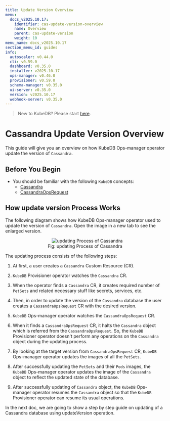 ```yaml
---
title: Update Version Overview
menu:
  docs_v2025.10.17:
    identifier: cas-update-version-overview
    name: Overview
    parent: cas-update-version
    weight: 10
menu_name: docs_v2025.10.17
section_menu_id: guides
info:
  autoscaler: v0.44.0
  cli: v0.59.0
  dashboard: v0.35.0
  installer: v2025.10.17
  ops-manager: v0.46.0
  provisioner: v0.59.0
  schema-manager: v0.35.0
  ui-server: v0.35.0
  version: v2025.10.17
  webhook-server: v0.35.0
---
```


> New to KubeDB? Please start [here](/docs/v2025.10.17/README).

# Cassandra Update Version Overview

This guide will give you an overview on how KubeDB Ops-manager operator update the version of `Cassandra`.

## Before You Begin

- You should be familiar with the following `KubeDB` concepts:
    - [Cassandra](/docs/v2025.10.17/guides/cassandra/concepts/cassandra)
    - [CassandraOpsRequest](/docs/v2025.10.17/guides/cassandra/concepts/cassandraopsrequest)

## How update version Process Works

The following diagram shows how KubeDB Ops-manager operator used to update the version of `Cassandra`. Open the image in a new tab to see the enlarged version.

<figure align="center">
  <img alt="updating Process of Cassandra" src="/docs/v2025.10.17/images/day-2-operation/cassandra/updateVersion.svg">
<figcaption align="center">Fig: updating Process of Cassandra</figcaption>
</figure>

The updating process consists of the following steps:

1. At first, a user creates a `Cassandra` Custom Resource (CR).

2. `KubeDB` Provisioner  operator watches the `Cassandra` CR.

3. When the operator finds a `Cassandra` CR, it creates required number of `PetSets` and related necessary stuff like secrets, services, etc.

4. Then, in order to update the version of the `Cassandra` database the user creates a `CassandraOpsRequest` CR with the desired version.

5. `KubeDB` Ops-manager operator watches the `CassandraOpsRequest` CR.

6. When it finds a `CassandraOpsRequest` CR, it halts the `Cassandra` object which is referred from the `CassandraOpsRequest`. So, the `KubeDB` Provisioner  operator doesn't perform any operations on the `Cassandra` object during the updating process.

7. By looking at the target version from `CassandraOpsRequest` CR, `KubeDB` Ops-manager operator updates the images of all the `PetSets`.

8. After successfully updating the `PetSets` and their `Pods` images, the `KubeDB` Ops-manager operator updates the image of the `Cassandra` object to reflect the updated state of the database.

9. After successfully updating of `Cassandra` object, the `KubeDB` Ops-manager operator resumes the `Cassandra` object so that the `KubeDB` Provisioner  operator can resume its usual operations.

In the next doc, we are going to show a step by step guide on updating of a Cassandra database using updateVersion operation.
